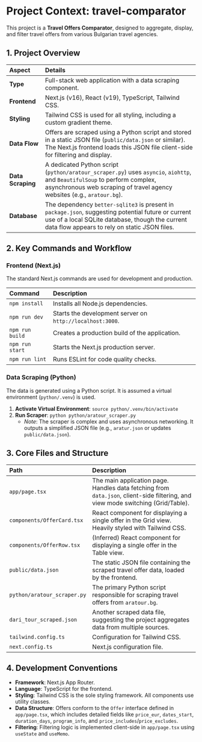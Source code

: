 # Project Context: travel-comparator

This project is a **Travel Offers Comparator**, designed to aggregate, display, and filter travel offers from various Bulgarian travel agencies.

## 1. Project Overview

| Aspect | Details |
| :--- | :--- |
| **Type** | Full-stack web application with a data scraping component. |
| **Frontend** | Next.js (v16), React (v19), TypeScript, Tailwind CSS. |
| **Styling** | Tailwind CSS is used for all styling, including a custom gradient theme. |
| **Data Flow** | Offers are scraped using a Python script and stored in a static JSON file (`public/data.json` or similar). The Next.js frontend loads this JSON file client-side for filtering and display. |
| **Data Scraping** | A dedicated Python script (`python/aratour_scraper.py`) uses `asyncio`, `aiohttp`, and `BeautifulSoup` to perform complex, asynchronous web scraping of travel agency websites (e.g., `aratour.bg`). |
| **Database** | The dependency `better-sqlite3` is present in `package.json`, suggesting potential future or current use of a local SQLite database, though the current data flow appears to rely on static JSON files. |

## 2. Key Commands and Workflow

### Frontend (Next.js)

The standard Next.js commands are used for development and production.

| Command | Description |
| :--- | :--- |
| `npm install` | Installs all Node.js dependencies. |
| `npm run dev` | Starts the development server on `http://localhost:3000`. |
| `npm run build` | Creates a production build of the application. |
| `npm run start` | Starts the Next.js production server. |
| `npm run lint` | Runs ESLint for code quality checks. |

### Data Scraping (Python)

The data is generated using a Python script. It is assumed a virtual environment (`python/.venv`) is used.

1.  **Activate Virtual Environment**: `source python/.venv/bin/activate`
2.  **Run Scraper**: `python python/aratour_scraper.py`
    *   *Note*: The scraper is complex and uses asynchronous networking. It outputs a simplified JSON file (e.g., `aratur.json` or updates `public/data.json`).

## 3. Core Files and Structure

| Path | Description |
| :--- | :--- |
| `app/page.tsx` | The main application page. Handles data fetching from `data.json`, client-side filtering, and view mode switching (Grid/Table). |
| `components/OfferCard.tsx` | React component for displaying a single offer in the Grid view. Heavily styled with Tailwind CSS. |
| `components/OfferRow.tsx` | (Inferred) React component for displaying a single offer in the Table view. |
| `public/data.json` | The static JSON file containing the scraped travel offer data, loaded by the frontend. |
| `python/aratour_scraper.py` | The primary Python script responsible for scraping travel offers from `aratour.bg`. |
| `dari_tour_scraped.json` | Another scraped data file, suggesting the project aggregates data from multiple sources. |
| `tailwind.config.ts` | Configuration for Tailwind CSS. |
| `next.config.ts` | Next.js configuration file. |

## 4. Development Conventions

*   **Framework**: Next.js App Router.
*   **Language**: TypeScript for the frontend.
*   **Styling**: Tailwind CSS is the sole styling framework. All components use utility classes.
*   **Data Structure**: Offers conform to the `Offer` interface defined in `app/page.tsx`, which includes detailed fields like `price_eur`, `dates_start`, `duration_days`, `program_info`, and `price_includes`/`price_excludes`.
*   **Filtering**: Filtering logic is implemented client-side in `app/page.tsx` using `useState` and `useMemo`.